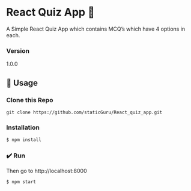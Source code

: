 # React Quiz App 💎

A Simple React Quiz App which contains MCQ’s which have 4 options in each.

### Version

1.0.0

## 📝 Usage

### Clone this Repo

```
git clone https://github.com/staticGuru/React_quiz_app.git
```

### Installation

```sh
$ npm install
```

### ✔️ Run

Then go to http://localhost:8000

```sh
$ npm start
```
